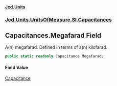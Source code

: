 #### [Jcd.Units](index.md 'index')
### [Jcd.Units.UnitsOfMeasure.SI](Jcd.Units.UnitsOfMeasure.SI.md 'Jcd.Units.UnitsOfMeasure.SI').[Capacitances](Jcd.Units.UnitsOfMeasure.SI.Capacitances.md 'Jcd.Units.UnitsOfMeasure.SI.Capacitances')

## Capacitances.Megafarad Field

A(n) megafarad. Defined in terms of a(n) kilofarad.

```csharp
public static readonly Capacitance Megafarad;
```

#### Field Value
[Capacitance](Jcd.Units.UnitTypes.Capacitance.md 'Jcd.Units.UnitTypes.Capacitance')